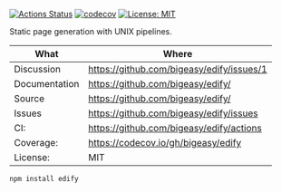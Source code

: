 [![Actions Status](https://github.com/bigeasy/edify/workflows/Node%20CI/badge.svg)](https://github.com/bigeasy/edify/actions)
[![codecov](https://codecov.io/gh/bigeasy/edify/branch/master/graph/badge.svg)](https://codecov.io/gh/bigeasy/edify)
[![License: MIT](https://img.shields.io/badge/License-MIT-yellow.svg)](https://opensource.org/licenses/MIT)

Static page generation with UNIX pipelines.

| What          | Where                                     |
| --- | --- |
| Discussion    | https://github.com/bigeasy/edify/issues/1 |
| Documentation | https://github.com/bigeasy/edify/         |
| Source        | https://github.com/bigeasy/edify/         |
| Issues        | https://github.com/bigeasy/edify/issues   |
| CI:           | https://github.com/bigeasy/edify/actions  |
| Coverage:     | https://codecov.io/gh/bigeasy/edify       |
| License:      | MIT                                       |

```
npm install edify
```
